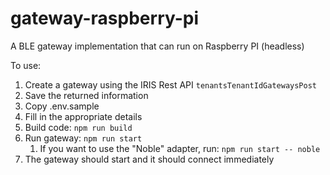 # gateway-raspberry-pi
A BLE gateway implementation that can run on Raspberry PI (headless)

To use:
1. Create a gateway using the IRIS Rest API `tenantsTenantIdGatewaysPost`
1. Save the returned information
1. Copy .env.sample
1. Fill in the appropriate details
1. Build code: `npm run build`
1. Run gateway: `npm run start`
    1. If you want to use the "Noble" adapter, run: `npm run start -- noble`
1. The gateway should start and it should connect immediately
